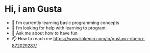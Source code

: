 # Hi, i am  Gusta

- 🌱 I’m currently learning basic programming concepts
- 🤔 I’m looking for help with learning to program.
- 💬 Ask me about how to have fun
- 📫 How to reach me https://www.linkedin.com/in/gustavo-ribeiro-872029287/
